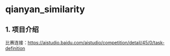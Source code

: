 # qianyan_similarity

## 1. 项目介绍
比赛连接：https://aistudio.baidu.com/aistudio/competition/detail/45/0/task-definition